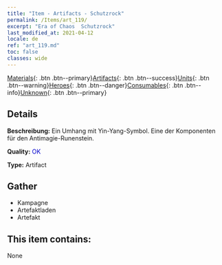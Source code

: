 ```yaml
---
title: "Item - Artifacts - Schutzrock"
permalink: /Items/art_119/
excerpt: "Era of Chaos  Schutzrock"
last_modified_at: 2021-04-12
locale: de
ref: "art_119.md"
toc: false
classes: wide
---
```

 [Materials](/de/Items/){: .btn .btn--primary}[Artifacts](/de/Items/Artifacts/){: .btn .btn--success}[Units](/de/Items/Units/){: .btn .btn--warning}[Heroes](/de/Items/Heroes/){: .btn .btn--danger}[Consumables](/de/Items/Consumables/){: .btn .btn--info}[Unknown](/de/Items/Unknown/){: .btn .btn--primary}

## Details
 **Beschreibung:** Ein Umhang mit Yin-Yang-Symbol. Eine der Komponenten für den Antimagie-Runenstein.

 **Quality:** <span style="color: #0000CD">OK</span>

 **Type:** Artifact

## Gather

*    Kampagne 
*    Artefaktladen 
*    Artefakt 

## This item contains:

  None

